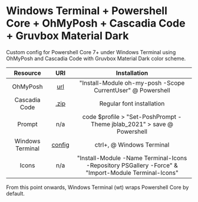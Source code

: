 # Windows Terminal + Powershell Core + OhMyPosh + Cascadia Code + Gruvbox Material Dark
Custom config for Powershell Core 7+ under Windows Terminal using OhMyPosh and Cascadia Code with Gruvbox Material Dark color scheme.


|Resource|URI|Installation|
|:-:|:-:|:-:|
|OhMyPosh|[url](https://ohmyposh.dev/docs/windows)|"Install-Module oh-my-posh -Scope CurrentUser" @ Powershell|
|Cascadia Code|[.zip](https://github.com/ryanoasis/nerd-fonts/releases/download/v2.1.0/CascadiaCode.zip)|Regular font installation|
|Prompt|n/a|code $profile > "Set-PoshPrompt -Theme jblab_2021" > save @ Powershell|
|Windows Terminal|[config](https://github.com/mezdelex/WindowsTerminalPowershellCoreConfig/blob/main/settings.json)|ctrl+, @ Windows Terminal|
|Icons|n/a|"Install-Module -Name Terminal-Icons -Repository PSGallery -Force" & "Import-Module Terminal-Icons"|

From this point onwards, Windows Terminal (wt) wraps Powershell Core by default.
